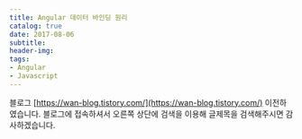 ```yaml
---
title: Angular 데이터 바인딩 원리
catalog: true
date: 2017-08-06
subtitle:
header-img:
tags:
- Angular
- Javascript
---
```


블로그 [https://wan-blog.tistory.com/](https://wan-blog.tistory.com/) 이전하였습니다. 블로그에 접속하셔서 오른쪽 상단에 검색을 이용해 글제목을 검색해주시면 감사하겠습니다.
